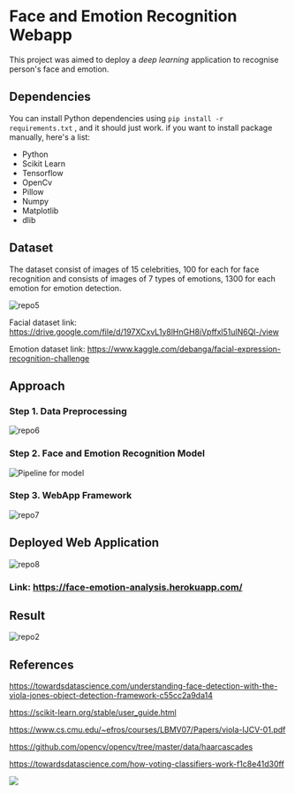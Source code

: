 # Face and Emotion Recognition Webapp

This project was aimed to deploy a *deep learning* application to recognise person's face and emotion.


## Dependencies

You can install Python dependencies using ``` pip install -r requirements.txt ``` , and it should just work. if you want to install package manually, here's a list:

 - Python 
 - Scikit Learn
 - Tensorflow
 - OpenCv
 - Pillow
 - Numpy
 - Matplotlib
 - dlib


## Dataset

The dataset consist of images of 15 celebrities, 100 for each for face recognition and consists of images of 7 types of emotions, 1300 for each emotion for emotion detection.

![repo5](https://user-images.githubusercontent.com/64823050/129590634-a0332790-0fc8-4dfd-a9ce-cf5a15010c10.jpg)

Facial dataset link: https://drive.google.com/file/d/197XCxvL1y8lHnGH8iVpffxl51ulN6Ql-/view

Emotion dataset link: https://www.kaggle.com/debanga/facial-expression-recognition-challenge

## Approach


### Step 1. Data Preprocessing
![repo6](https://user-images.githubusercontent.com/64823050/129591559-2dd90672-c5f7-4b17-b31d-384ade458f91.jpg)


### Step 2. Face and Emotion Recognition Model
![Pipeline for model](https://user-images.githubusercontent.com/64823050/127895363-ac056917-de12-4a7d-8098-fe39f23943aa.png)


### Step 3. WebApp Framework
![repo7](https://user-images.githubusercontent.com/64823050/129591794-b4fe2d45-27bf-4167-9be8-147a05c29cf7.jpg)

## Deployed Web Application

![repo8](https://user-images.githubusercontent.com/64823050/129592380-a2bb15ef-7301-4fc2-bf33-d46f39b8e4ae.jpg)

### Link: https://face-emotion-analysis.herokuapp.com/


## Result

![repo2](https://user-images.githubusercontent.com/64823050/127895916-5254f409-3e56-4541-9308-fd07874e7d7c.jpg)


## References

https://towardsdatascience.com/understanding-face-detection-with-the-viola-jones-object-detection-framework-c55cc2a9da14

https://scikit-learn.org/stable/user_guide.html

https://www.cs.cmu.edu/~efros/courses/LBMV07/Papers/viola-IJCV-01.pdf

https://github.com/opencv/opencv/tree/master/data/haarcascades

https://towardsdatascience.com/how-voting-classifiers-work-f1c8e41d30ff

<a href = "https://github.com/Atul-Dhamija/Python/graphs/contributors">
  <img src = "https://contrib.rocks/image?repo = Atul-Dhamija/Face_Emotion_Recognition"/>
</a>


